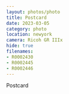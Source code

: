 ```yaml
---
layout: photos/photo
title: Postcard
date: 2023-03-05
category: photo
location: newyork
camera: Ricoh GR IIIx
hide: true
filenames: 
- R0002430
- R0002445
- R0002446
---
```

Postcard
